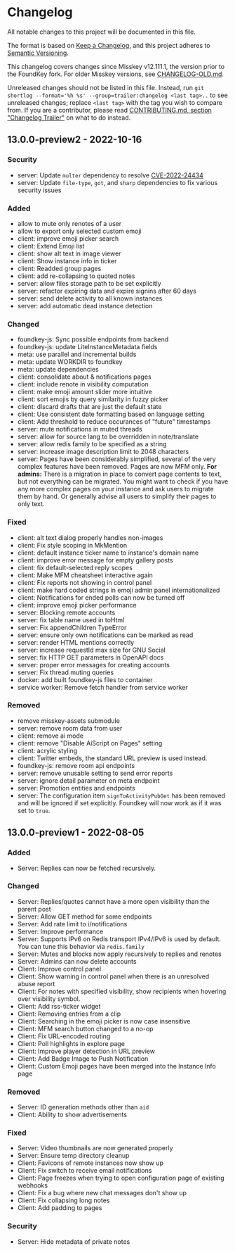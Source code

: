 # Changelog
All notable changes to this project will be documented in this file.

The format is based on [Keep a Changelog](https://keepachangelog.com/en/1.0.0/),
and this project adheres to [Semantic Versioning](https://semver.org/spec/v2.0.0.html).

This changelog covers changes since Misskey v12.111.1, the version prior to the FoundKey fork.
For older Misskey versions, see [CHANGELOG-OLD.md](./CHANGELOG-OLD.md).

Unreleased changes should not be listed in this file.
Instead, run `git shortlog --format='%h %s' --group=trailer:changelog <last tag>..` to see unreleased changes; replace `<last tag>` with the tag you wish to compare from.
If you are a contributor, please read [CONTRIBUTING.md, section "Changelog Trailer"](./CONTRIBUTING.md#changelog-trailer) on what to do instead.

## 13.0.0-preview2 - 2022-10-16
### Security
- server: Update `multer` dependency to resolve [CVE-2022-24434](https://nvd.nist.gov/vuln/detail/CVE-2022-24434)
- server: Update `file-type`, `got`, and `sharp` dependencies to fix various security issues

### Added
- allow to mute only renotes of a user
- allow to export only selected custom emoji
- client: improve emoji picker search
- client: Extend Emoji list
- client: show alt text in image viewer
- client: Show instance info in ticker
- client: Readded group pages
- client: add re-collapsing to quoted notes
- server: allow files storage path to be set explicitly
- server: refactor expiring data and expire signins after 60 days
- server: send delete activity to all known instances
- server: add automatic dead instance detection

### Changed
- foundkey-js: Sync possible endpoints from backend
- foundkey-js: update LiteInstanceMetadata fields
- meta: use parallel and incremental builds
- meta: update WORKDIR to foundkey
- meta: update dependencies
- client: consolidate about & notifications pages
- client: include renote in visibility computation
- client: make emoji amount slider more intuitive
- client: sort emojis by query similarity in fuzzy picker
- client: discard drafts that are just the default state
- client: Use consistent date formatting based on language setting
- client: Add threshold to reduce occurances of "future" timestamps
- server: mute notifications in muted threads
- server: allow for source lang to be overridden in note/translate
- server: allow redis family to be specified as a string
- server: increase image description limit to 2048 characters
- server: Pages have been considerably simplified, several of the very complex features have been removed.
  Pages are now MFM only.
  **For admins:** There is a migration in place to convert page contents to text, but not everything can be migrated.
  You might want to check if you have any more complex pages on your instance and ask users to migrate them by hand.
  Or generally advise all users to simplify their pages to only text.

### Fixed
- client: alt text dialog properly handles non-images
- client: Fix style scoping in MkMention
- client: default instance ticker name to instance's domain name
- client: improve error message for empty gallery posts
- client: fix default-selected reply scopes
- client: Make MFM cheatsheet interactive again
- client: Fix reports not showing in control panel
- client: make hard coded strings in emoji admin panel internationalized
- client: Notifications for ended polls can now be turned off
- client: improve emoji picker performance
- server: Blocking remote accounts
- server: fix table name used in toHtml
- server: Fix appendChildren TypeError
- server: ensure only own notifications can be marked as read
- server: render HTML mentions correctly
- server: increase requestId max size for GNU Social
- server: fix HTTP GET parameters in OpenAPI docs
- server: proper error messages for creating accounts
- server: Fix thread muting queries
- docker: add built foundkey-js files to container
- service worker: Remove fetch handler from service worker

### Removed
- remove misskey-assets submodule
- server: remove room data from user
- client: remove ai mode
- client: remove "Disable AiScript on Pages" setting
- client: acrylic styling
- client: Twitter embeds, the standard URL preview is used instead.
- foundkey-js: remove room api endpoints
- server: remove unusable setting to send error reports
- server: ignore detail parameter on meta endpoint
- server: Promotion entities and endpoints
- server: The configuration item `signToActivityPubGet` has been removed and will be ignored if set explicitly.
  Foundkey will now work as if it was set to `true`.

## 13.0.0-preview1 - 2022-08-05
### Added
- Server: Replies can now be fetched recursively.

### Changed
- Server: Replies/quotes cannot have a more open visibility than the parent post
- Server: Allow GET method for some endpoints
- Server: Add rate limit to i/notifications
- Server: Improve performance
- Server: Supports IPv6 on Redis transport
  IPv4/IPv6 is used by default. You can tune this behavior via `redis.family`
- Server: Mutes and blocks now apply recursively to replies and renotes
- Server: Admins can now delete accounts
- Client: Improve control panel
- Client: Show warning in control panel when there is an unresolved abuse report
- Client: For notes with specified visibility, show recipients when hovering over visibility symbol.
- Client: Add rss-ticker widget
- Client: Removing entries from a clip
- Client: Searching in the emoji picker is now case insensitive
- Client: MFM search button changed to a no-op
- Client: Fix URL-encoded routing
- Client: Poll highlights in explore page
- Client: Improve player detection in URL preview
- Client: Add Badge Image to Push Notification
- Client: Custom Emoji pages have been merged into the Instance Info page

### Removed
- Server: ID generation methods other than `aid`
- Client: Ability to show advertisements

### Fixed
- Server: Video thumbnails are now generated properly
- Server: Ensure temp directory cleanup
- Client: Favicons of remote instances now show up
- Client: Fix switch to receive email notifications
- Client: Page freezes when trying to open configuration page of existing webhooks
- Client: Fix a bug where new chat messages don't show up
- Client: Fix collapsing long notes
- Client: Add padding to pages

### Security
- Server: Hide metadata of private notes
